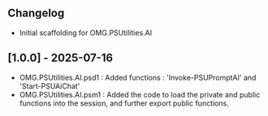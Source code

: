 ## Changelog
- Initial scaffolding for OMG.PSUtilities.AI

## [1.0.0] - 2025-07-16
- OMG.PSUtilities.AI.psd1 : Added functions : 'Invoke-PSUPromptAI' and 'Start-PSUAiChat'
- OMG.PSUtilities.AI.psm1 : Added the code to load the private and public functions into the session, and further export public functions.
